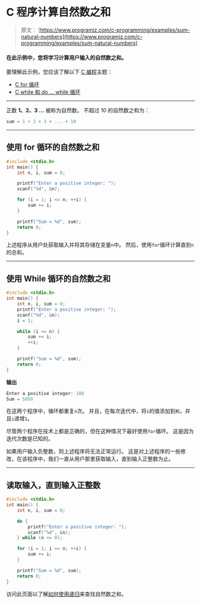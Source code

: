 # C 程序计算自然数之和

> 原文： [https://www.programiz.com/c-programming/examples/sum-natural-numbers](https://www.programiz.com/c-programming/examples/sum-natural-numbers)

#### 在此示例中，您将学习计算用户输入的自然数之和。

要理解此示例，您应该了解以下 [C 编程](/c-programming "C tutorial")主题：

*   [C for 循环](/c-programming/c-for-loop)
*   [C while 和 do ... while 循环](/c-programming/c-do-while-loops)

* * *

正数 **1、2、3 ...** 被称为自然数。 不超过 10 的自然数之和为：

```c
sum = 1 + 2 + 3 + ... + 10

```

* * *

## 使用 for 循环的自然数之和

```c
#include <stdio.h>
int main() {
    int n, i, sum = 0;

    printf("Enter a positive integer: ");
    scanf("%d", &n);

    for (i = 1; i <= n; ++i) {
        sum += i;
    }

    printf("Sum = %d", sum);
    return 0;
} 
```

上述程序从用户处获取输入并将其存储在变量`n`中。 然后，使用`for`循环计算直到`n`的总和。

* * *

## 使用 While 循环的自然数之和

```c
#include <stdio.h>
int main() {
    int n, i, sum = 0;
    printf("Enter a positive integer: ");
    scanf("%d", &n);
    i = 1;

    while (i <= n) {
        sum += i;
        ++i;
    }

    printf("Sum = %d", sum);
    return 0;
} 
```

**输出**

```c
Enter a positive integer: 100
Sum = 5050 
```

在这两个程序中，循环都重复`n`次。 并且，在每次迭代中，将`i`的值添加到`和`，并且`i`递增`1`。

尽管两个程序在技术上都是正确的，但在这种情况下最好使用`for`循环。 这是因为迭代次数是已知的。

如果用户输入负整数，则上述程序将无法正常运行。 这是对上述程序的一些修改，在该程序中，我们一直从用户那里获取输入，直到输入正整数为止。

* * *

## 读取输入，直到输入正整数

```c
#include <stdio.h>
int main() {
    int n, i, sum = 0;

    do {
        printf("Enter a positive integer: ");
        scanf("%d", &n);
    } while (n <= 0);

    for (i = 1; i <= n; ++i) {
        sum += i;
    }

    printf("Sum = %d", sum);
    return 0;
} 
```

访问此页面以了解[如何使用递归](https://www.programiz.com/c-programming/examples/natural-number-sum-recursion)来查找自然数之和。